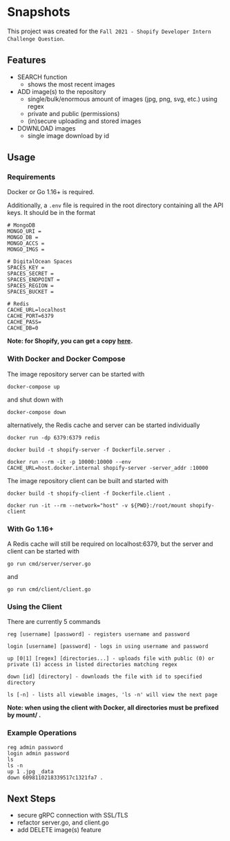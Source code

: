 # Snapshots

This project was created for the `Fall 2021 - Shopify
Developer Intern Challenge Question`.

## Features

* SEARCH function
  * shows the most recent images
* ADD image(s) to the repository
  * single/bulk/enormous amount of images (jpg, png, svg, etc.) using regex
  * private and public (permissions)
  * (in)secure uploading and stored images
* DOWNLOAD images
  * single image download by id

## Usage

### Requirements

Docker or Go 1.16+ is required.

Additionally, a `.env` file is required in the root directory containing all the API keys. It should be in the format

```
# MongoDB
MONGO_URI = 
MONGO_DB = 
MONGO_ACCS = 
MONGO_IMGS =

# DigitalOcean Spaces
SPACES_KEY = 
SPACES_SECRET = 
SPACES_ENDPOINT = 
SPACES_REGION = 
SPACES_BUCKET = 

# Redis
CACHE_URL=localhost
CACHE_PORT=6379
CACHE_PASS=
CACHE_DB=0
```

**Note: for Shopify, you can get a copy [here](https://docs.google.com/document/d/1vwcM7Mky4iShf2KPCDyNW6Ixw0sexpyX9HOpxPg37tw/edit?usp=sharing).**

### With Docker and Docker Compose

The image repository server can be started with

```console
docker-compose up
```

and shut down with

```console
docker-compose down
```

alternatively, the Redis cache and server can be started individually

```console
docker run -dp 6379:6379 redis

docker build -t shopify-server -f Dockerfile.server .

docker run --rm -it -p 10000:10000 --env CACHE_URL=host.docker.internal shopify-server -server_addr :10000
```

The image repository client can be built and started with

```console
docker build -t shopify-client -f Dockerfile.client .

docker run -it --rm --network="host" -v ${PWD}:/root/mount shopify-client
```

### With Go 1.16+

A Redis cache will still be required on localhost:6379, but the server and client can be started with

```console
go run cmd/server/server.go
```

and

```console
go run cmd/client/client.go
```

### Using the Client

There are currently 5 commands

```
reg [username] [password] - registers username and password

login [username] [password] - logs in using username and password

up [0|1] [regex] [directories...] - uploads file with public (0) or private (1) access in listed directories matching regex

down [id] [directory] - downloads the file with id to specified directory

ls [-n] - lists all viewable images, 'ls -n' will view the next page
```

**Note: when using the client with Docker, all directories must be prefixed by mount/ .**

### Example Operations

```
reg admin password
login admin password
ls
ls -n
up 1 .jpg _data
down 6098110218339517c1321fa7 .
```

## Next Steps

* secure gRPC connection with SSL/TLS
* refactor server.go, and client.go
* add DELETE image(s) feature
